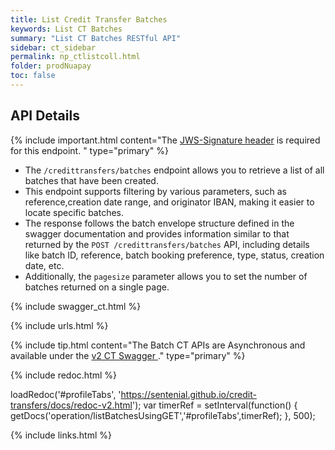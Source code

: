 ```yaml
---
title: List Credit Transfer Batches
keywords: List CT Batches
summary: "List CT Batches RESTful API"
sidebar: ct_sidebar
permalink: np_ctlistcoll.html
folder: prodNuapay
toc: false
---
```


## API Details

{% include important.html content="The [JWS-Signature header](np_secjws.html) is required for this endpoint. " type="primary" %}

* The `/credittransfers/batches` endpoint allows you to retrieve a list of all batches that have been created.
* This endpoint supports filtering by various parameters, such as reference,creation date range, and originator IBAN, making it easier to locate specific batches.
* The response follows the batch envelope structure defined in the swagger documentation and provides information similar to that returned by the `POST /credittransfers/batches` API, including details like batch ID, reference, batch booking preference, type, status, creation date, etc.
* Additionally, the `pagesize` parameter allows you to set the number of batches returned on a single page.


{% include swagger_ct.html %}

{% include urls.html %}

{% include tip.html content="The Batch CT APIs are Asynchronous and available under the <a href='https://sentenial.github.io/credit-transfers/docs/redoc-v2.html#tag/Credit-Transfers-Collections' target ='_new'> v2 CT Swagger </a>." type="primary"  %}

<ul id="profileTabs" class="nav nav-tabs">


</ul>

{% include redoc.html %}

loadRedoc('#profileTabs', 'https://sentenial.github.io/credit-transfers/docs/redoc-v2.html');
var timerRef = setInterval(function() { getDocs('operation/listBatchesUsingGET','#profileTabs',timerRef); }, 500);


</script>
<div id="mydiv"></div>


</div>
</div>



{% include links.html %}
